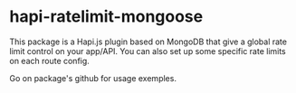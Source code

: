# hapi-ratelimit-mongoose

This package is a Hapi.js plugin based on MongoDB that give a global rate limit control on your app/API. 
You can also set up some specific rate limits on each route config.

Go on package's github for usage exemples.